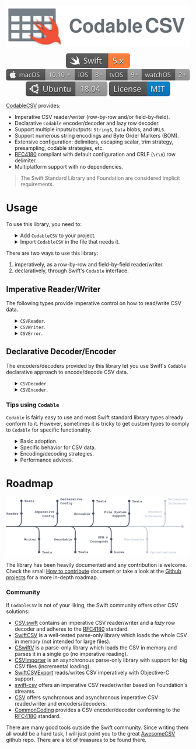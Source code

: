 <p align="center">
    <img src="docs/assets/CodableCSV.svg" alt="Codable CSV"/>
</p>

<p align="center">
    <a href="https://swift.org/about/#swiftorg-and-open-source"><img src="docs/assets/badges/Swift.svg" alt="Swift 5.x"></a>
    <a href="https://github.com/dehesa/CodableCSV/wiki/Implicit-dependencies"><img src="docs/assets/badges/Apple.svg" alt="macOS 10.10+ - iOS 8+ - tvOS 9+ - watchOS 2+"></a>
    <a href="https://ubuntu.com"><img src="docs/assets/badges/Ubuntu.svg" alt="Ubuntu 18.04"></a>
    <a href="http://doge.mit-license.org"><img src="docs/assets/badges/License.svg" alt="MIT License"></a>
</p>

[CodableCSV](https://github.com/dehesa/CodableCSV) provides:

-   Imperative CSV reader/writer (row-by-row and/or field-by-field).
-   Declarative `Codable` encoder/decoder and lazy row decoder.
-   Support multiple inputs/outputs: `String`s, `Data` blobs, and `URL`s.
-   Support numerous string encodings and Byte Order Markers (BOM).
-   Extensive configuration: delimiters, escaping scalar, trim strategy, presampling, codable strategies, etc.
-   [RFC4180](https://tools.ietf.org/html/rfc4180) compliant with default configuration and CRLF (`\r\n`) row delimiter.
-   Multiplatform support with no dependencies.

> The Swift Standard Library and Foundation are considered implicit requirements.

# Usage

To use this library, you need to:

<ul>
<details><summary>Add <code>CodableCSV</code> to your project.</summary><p>

You can choose to add the library through SPM or Cocoapods:

-   [SPM](https://github.com/apple/swift-package-manager/tree/master/Documentation) (Swift Package Manager).

    ```swift
    // swift-tools-version:5.1
    import PackageDescription

    let package = Package(
        /* Your package name, supported platforms, and generated products go here */
        dependencies: [
            .package(url: "https://github.com/dehesa/CodableCSV.git", .upToNextMajor(from: "0.5.4"))
        ],
        targets: [
            .target(name: /* Your target name here */, dependencies: ["CodableCSV"])
        ]
    )
    ```

-   [Cocoapods](https://cocoapods.org).

    ```
    pod 'CodableCSV', '~> 0.5.4'
    ```

</p></details>

<details><summary>Import <code>CodableCSV</code> in the file that needs it.</summary><p>

```swift
import CodableCSV
```

</p></details>
</ul>

There are two ways to use this library:

1. imperatively, as a row-by-row and field-by-field reader/writer.
2. declaratively, through Swift's `Codable` interface.

## Imperative Reader/Writer

The following types provide imperative control on how to read/write CSV data.

<ul>
<details><summary><code>CSVReader</code>.</summary><p>

A `CSVReadder` parses CSV data from a given input (`String`, or `Data`, or file) and returns CSV rows as a `String`s array. `CSVReader` can be used at a _high-level_, in which case it parses an input completely; or at a _low-level_, in which each row is decoded when requested.

-   Complete input parsing.

    ```swift
    let data: Data = ...
    let result = try CSVReader.decode(input: data)
    ```

    Once the input is completely parsed, you can choose how to access the decoded data:

    ```swift
    let headers: [String] = result.headers
    // Access the CSV rows (i.e. raw [String] values)
    let rows = result.rows
    let row = result[0]
    // Access the CSV record (i.e. convenience structure over a single row)
    let records = result.records
    let record = result[record: 0]
    // Access the CSV columns through indices or header values.
    let columns = result.columns
    let column = result[column: 0]
    let column = result[column: "Name"]
    // Access fields through indices or header values.
    let fieldB: String = result[row: 3, column: 2]
    let fieldA: String? = result[row: 2, column: "Age"]
    ```

-   Row-by-row parsing.

    ```swift
    let reader = try CSVReader(input: string) { $0.headerStrategy = .firstLine }
    let rowA = try reader.readRow()
    ```

    Parse a row at a time, till `nil` is return; or exit the scope and the reader will clean up all used memory.

    ```swift
    // Let's assume the input is:
    let string = "numA,numB,numC\n1,2,3\n4,5,6\n7,8,9"
    // The headers property can be accessed at any point after initialization.
    let headers: [String] = reader.headers  // ["numA", "numB", "numC"]
    // Keep querying rows till `nil` is received.
    guard let rowB = try reader.readRow(),  // ["4", "5", "6"]
          let rowC = try reader.readRow()   /* ["7", "8", "9"] */ else { ... }
    ```

    Alternatively you can use the `readRecord()` function which also returns the next CSV row, but it wraps the result in a convenience structure. This structure lets you access each field with the header name (as long as the `headerStrategy` is marked with `.firstLine`).

    ```swift
    let reader = try CSVReader(input: string) { $0.headerStrategy = .firstLine }
    let headers = reader.headers      // ["numA", "numB", "numC"]

    let recordA = try reader.readRecord()
    let rowA = recordA.row         // ["1", "2", "3"]
    let fieldA = recordA[0]        // "1"
    let fieldB = recordA["numB"]   // "2"

    let recordB = try reader.readRecord()
    ```

-   `Sequence` syntax parsing.

    ```swift
    let reader = try CSVReader(input: URL(...), configuration: ...)
    for row in reader {
        // Do something with the row: [String]
    }
    ```

    Please note the `Sequence` syntax (i.e. `IteratorProtocol`) doesn't throw errors; therefore if the CSV data is invalid, the previous code will crash. If you don't control the CSV data origin, use `readRow()` instead.

### Reader Configuration

`CSVReader` accepts the following configuration properties:

-   `encoding` (default `nil`) specify the CSV file encoding.

    This `String.Encoding` value specify how each underlying byte is represented (e.g. `.utf8`, `.utf32littleEndian`, etc.). If it is `nil`, the library will try to figure out the file encoding through the file's [Byte Order Marker](https://en.wikipedia.org/wiki/Byte_order_mark). If the file doesn't contain a BOM, `.utf8` is presumed.

-   `delimiters` (default `(field: ",", row: "\n")`) specify the field and row delimiters.

    CSV fields are separated within a row with _field delimiters_ (commonly a "comma"). CSV rows are separated through _row delimiters_ (commonly a "line feed"). You can specify any unicode scalar, `String` value, or `nil` for unknown delimiters.

-   `escapingStrategy` (default `"`) specify the Unicode scalar used to escape fields.

    CSV fields can be escaped in case they contain priviledge characters, such as field/row delimiters. Commonly the escaping character is a double quote (i.e. `"`), by setting this configuration value you can change it (e.g. a single quote), or disable the escaping functionality.

-   `headerStrategy` (default `.none`) indicates whether the CSV data has a header row or not.

    CSV files may contain an optional header row at the very beginning. This configuration value lets you specify whether the file has a header row or not, or whether you want the library to figure it out.

-   `trimStrategy` (default empty set) trims the given characters at the beginning and end of each parsed field.

    The trim characters are applied for the escaped and unescaped fields. The set cannot include any of the delimiter characters or the escaping scalar. If so, an error will be thrown during initialization.

-   `presample` (default `false`) indicates whether the CSV data should be completely loaded into memory before parsing begins.

    Loading all data into memory may provide faster iteration for small to medium size files, since you get rid of the overhead of managing an `InputStream`.

The configuration values are set during initialization and can be passed to the `CSVReader` instance through a structure or with a convenience closure syntax:

```swift
let reader = CSVReader(input: ...) {
    $0.encoding = .utf8
    $0.delimiters.row = "\r\n"
    $0.headerStrategy = .firstLine
    $0.trimStrategy = .whitespaces
}
```

</p></details>

<details><summary><code>CSVWriter</code>.</summary><p>

A `CSVWriter` encodes CSV information into a specified target (i.e. a `String`, or `Data`, or a file). It can be used at a _high-level_, by encoding completely a prepared set of information; or at a _low-level_, in which case rows or fields can be writen individually.

-   Complete CSV rows encoding.

    ```swift
    let input = [
        ["numA", "numB", "name"        ],
        ["1"   , "2"   , "Marcos"      ],
        ["4"   , "5"   , "Marine-Anaïs"]
    ]
    let data   = try CSVWriter.encode(rows: input)
    let string = try CSVWriter.encode(rows: input, into: String.self)
    try CSVWriter.encode(rows: input, into: URL("~/Desktop/Test.csv")!, append: false)
    ```

-   Row-by-row encoding.

    ```swift
    let writer = try CSVWriter(fileURL: URL("~/Desktop/Test.csv")!, append: false)
    for row in input {
        try writer.write(row: row)
    }
    try writer.endFile()
    ```

    Alternatively, you may write directly to a buffer in memory and access its `Data` representation.

    ```swift
    let writer = try CSVWriter { $0.headers = input[0] }
    for row in input.dropFirst() {
        try writer.write(row: row)
    }
    try writer.endFile()
    let result = try writer.data()
    ```

-   Field-by-field encoding.

    ```swift
    let writer = try CSVWriter(fileURL: URL("~/Desktop/Test.csv")!, append: false)
    try writer.write(row: input[0])

    input[1].forEach {
        try writer.write(field: field)
    }
    try writer.endRow()

    try writer.write(fields: input[2])
    try writer.endRow()

    try writer.endFile()
    ```

    `CSVWriter` has a wealth of low-level imperative APIs, that let you write one field, several fields at a time, end a row, write an empty row, etc.

    > Please notice that a CSV requires all rows to have the same amount of fields.

    `CSVWriter` enforces this by throwing an error when you try to write more the expected amount of fields, or filling a row with empty fields when you call `endRow()` but not all fields has been written.

### Writer Configuration

`CSVWriter` accepts the following configuration properties:

-   `delimiters` (default `(field: ",", row: "\n")`) specify the field and row delimiters.

    CSV fields are separated within a row with _field delimiters_ (commonly a "comma"). CSV rows are separated through _row delimiters_ (commonly a "line feed"). You can specify any unicode scalar, `String` value, or `nil` for unknown delimiters.

-   `escapingStrategy` (default `.doubleQuote`) specify the Unicode scalar used to escape fields.

    CSV fields can be escaped in case they contain priviledge characters, such as field/row delimiters. Commonly the escaping character is a double quote (i.e. `"`), by setting this configuration value you can change it (e.g. a single quote), or disable the escaping functionality.

-   `headers` (default `[]`) indicates whether the CSV data has a header row or not.

    CSV files may contain an optional header row at the very beginning. If this configuration value is empty, no header row is writen.

-   `encoding` (default `nil`) specify the CSV file encoding.

    This `String.Encoding` value specify how each underlying byte is represented (e.g. `.utf8`, `.utf32littleEndian`, etc.). If it is `nil`, the library will try to figure out the file encoding through the file's [Byte Order Marker](https://en.wikipedia.org/wiki/Byte_order_mark). If the file doesn't contain a BOM, `.utf8` is presumed.

-   `bomStrategy` (default `.convention`) indicates whether a Byte Order Marker will be included at the beginning of the CSV representation.

    The OS convention is that BOMs are never writen, except when `.utf16`, `.utf32`, or `.unicode` string encodings are specified. You could however indicate that you always want the BOM writen (`.always`) or that is never writen (`.never`).

The configuration values are set during initialization and can be passed to the `CSWriter` instance through a structure or with a convenience closure syntax:

```swift
let writer = CSWriter(fileURL: ...) {
    $0.delimiters.row = "\r\n"
    $0.headers = ["Name", "Age", "Pet"]
    $0.encoding = .utf8
    $0.bomStrategy = .never
}
```

</p></details>

<details><summary><code>CSVError</code>.</summary><p>

Many of `CodableCSV`'s imperative functions may throw errors due to invalid configuration values, invalid CSV input, file stream failures, etc. All these throwing operations exclusively throw `CSVError`s that can be easily caught with `do`-`catch` clause.

```swift
do {
    let writer = try CSVWriter()
    for row in customData {
        try writer.write(row: row)
    }
} catch let error {
    print(error)
}
```

`CSVError` adopts [Swift Evolution's SE-112](https://github.com/apple/swift-evolution/blob/master/proposals/0112-nserror-bridging.md) protocols (`LocalizedError` and `CustomNSError`) and `CustomDebugStringConvertible`. The error's properties provide rich commentary explaining what went wrong and indicate how to fix the problem.

-   `type`: The error group category.
-   `failureReason`: Explanation on what went wrong.
-   `helpAnchor`: Advice on how to solve the problem.
-   `errorUserInfo`: Arguments associated with the operation that threw the error.
-   `underlyingError`: Optional underlying error, which provoked the operation to fail (most of the time is `nil`).
-   `localizedDescription`: Returns a human readable string with all the information contained in the error.

You can get all the information by simply printing the error or calling the `localizedDescription` property on a properly casted `CSVError<CSVReader>` or `CSVError<CSVWriter>`.

</p></details>
</ul>

## Declarative Decoder/Encoder

The encoders/decoders provided by this library let you use Swift's `Codable` declarative approach to encode/decode CSV data.

<ul>
<details><summary><code>CSVDecoder</code>.</summary><p>

`CSVDecoder` transforms CSV data into a Swift type conforming to `Decodable`. The decoding process is very simple and it only requires creating a decoding instance and call its `decode` function passing the `Decodable` type and the input data.

```swift
let decoder = CSVDecoder()
let result = try decoder.decode(CustomType.self, from: data)
```

`CSVDecoder` can decode CSVs represented as a `Data` blob, a `String`, or an actual file in the file system.

```swift
let decoder = CSVDecoder { $0.bufferingStrategy = .sequential }
let content: [Student] = try decoder.decode([Student].self, from: URL("~/Desktop/Student.csv"))
```

If you are dealing with a big CSV file, it is preferred to used direct file decoding, a `.sequential` or `.unrequested` buffering strategy, and set _presampling_ to false; since then memory usage is drastically reduced.

### Decoder Configuration

The decoding process can be tweaked by specifying configuration values at initialization time. `CSVDecoder` accepts the [same configuration values as `CSVReader`](#Reader-Configuration) plus the following ones:

-   `nilStrategy` (default: `.empty`) indicates how the `nil` _concept_ (absence of value) is represented on the CSV.

-   `boolStrategy` (default: `.insensitive`) defines how strings are decoded to `Bool` values.

-   `floatStrategy` (default `.throw`) defines how to deal with non-conforming floating-point numbers (e.g. `NaN`).

-   `decimalStrategy` (default `.locale`) indicates how strings are decoded to `Decimal` values.

-   `dateStrategy` (default `.deferredToDate`) specify how strings are decoded to `Date` values.

-   `dataStrategy` (default `.base64`) indicates how strings are decoded to `Data` values.

-   `bufferingStrategy` (default `.keepAll`) controls the behavior of `KeyedDecodingContainer`s.

    Selecting a buffering strategy affects the decoding performance and the amount of memory used during the process. For more information check this README's [Tips using `Codable`](#Tips-using-codable) section and the [`Strategy.DecodingBuffer` definition](sources/Codable/Decodable/DecodingStrategy.swift).

The configuration values can be set during `CSVDecoder` initialization or at any point before the `decode` function is called.

```swift
let decoder = CSVDecoder {
    $0.encoding = .utf8
    $0.delimiters.field = "\t"
    $0.headerStrategy = .firstLine
    $0.bufferingStrategy = .keepAll
}

decoder.decimalStratey = .custom { (decoder) in
    let value = try Float(from: decoder)
    return Decimal(value)
}
```

</p></details>

<details><summary><code>CSVEncoder</code>.</summary><p>

`CSVEncoder` transforms Swift types conforming to `Encodable` into CSV data. The encoding process is very simple and it only requires creating an encoding instance and call its `encode` function passing the `Encodable` value.

```swift
let encoder = CSVEncoder()
let data: Data = try encoder.encode(value)
```

The `Encoder`'s `encode()` function creates a CSV file as a `Data` blob, a `String`, or an actual file in the file system.

```swift
let encoder = CSVEncoder { $0.headers = ["name", "age", "hasPet"] }
try encoder.encode(value, into: URL("~/Desktop/Students.csv"))
```

If you are dealing with a big CSV content, it is preferred to use direct file encoding and a `.sequential` or `.assembled` buffering strategy, since then memory usage is drastically reduced.

### Encoder Configuration

The encoding process can be tweaked by specifying configuration values. `CSVEncoder` accepts the [same configuration values as `CSVWriter`](#Writer-Configuration) plus the following ones:

-   `nilStrategy` (default: `.empty`) indicates how the `nil` _concept_ (absence of value) is represented on the CSV.

-   `boolStrategy` (default: `.deferredToString`) defines how Boolean values are encoded to `String` values.

-   `floatStrategy` (default `.throw`) defines how to deal with non-conforming floating-point numbers (e.g. `NaN`).

-   `decimalStrategy` (default `.locale`) indicates how decimal numbers are encoded to `String` values.

-   `dateStrategy` (default `.deferredToDate`) specify how dates are encoded to `String` values.

-   `dataStrategy` (default `.base64`) indicates how data blobs are encoded to `String` values.

-   `bufferingStrategy` (default `.keepAll`) controls the behavior of `KeyedEncodingContainer`s.

    Selecting a buffering strategy directly affect the encoding performance and the amount of memory used during the process. For more information check this README's [Tips using `Codable`](#Tips-using-codable) section and the [`Strategy.EncodingBuffer` definition](sources/Codable/Encodable/EncodingStrategy.swift).

The configuration values can be set during `CSVEncoder` initialization or at any point before the `encode` function is called.

```swift
let encoder = CSVEncoder {
    $0.headers = ["name", "age", "hasPet"]
    $0.delimiters = (field: ";", row: "\r\n")
    $0.dateStrategy = .iso8601
    $0.bufferingStrategy = .sequential
}

encoder.floatStrategy = .convert(positiveInfinity: "∞", negativeInfinity: "-∞", nan: "≁")
encoder.dataStrategy = .custom { (data, encoder) in
    let string = customTransformation(data)
    var container = try encoder.singleValueContainer()
    try container.encode(string)
}
```

> The `.headers` configuration is required if you are using keyed encoding container.

</p></details>
</ul>

### Tips using `Codable`

`Codable` is fairly easy to use and most Swift standard library types already conform to it. However, sometimes it is tricky to get custom types to comply to `Codable` for specific functionality.

<ul>
<details><summary>Basic adoption.</summary><p>

When a custom type conforms to `Codable`, the type is stating that it has the ability to decode itself from and encode itself to a external representation. Which representation depends on the decoder or encoder chosen. Foundation provides support for [JSON and Property Lists](https://developer.apple.com/documentation/foundation/archives_and_serialization) and the community provide many other formats, such as: [YAML](https://github.com/jpsim/Yams), [XML](https://github.com/MaxDesiatov/XMLCoder), [BSON](https://github.com/OpenKitten/BSON), and CSV (through this library).

Usually a CSV represent a long list of _entities_. The following is a simple example representing a list of students.

```swift
let string = """
    name,age,hasPet
    John,22,true
    Marine,23,false
    Alta,24,true
    """
```

A _student_ can be represented as a structure:

```swift
struct Student: Codable {
    var name: String
    var age: Int
    var hasPet: Bool
}
```

To decode the list of students, create a decoder and call `decode` on it passing the CSV sample.

```swift
let decoder = CSVDecoder { $0.headerStrategy = .firstLine }
let students = try decoder.decode([Student].self, from: string)
```

The inverse process (from Swift to CSV) is very similar (and simple).

```swift
let encoder = CSVEncoder { $0.headers = ["name", "age", "hasPet"] }
let newData = try encoder.encode(students)
```

</p></details>

<details><summary>Specific behavior for CSV data.</summary><p>

When encoding/decoding CSV data, it is important to keep several points in mind:

</p>
<ul>
<details><summary><code>Codable</code>'s automatic synthesis requires CSV files with a headers row.</summary><p>

`Codable` is able to synthesize `init(from:)` and `encode(to:)` for your custom types when all its members/properties conform to `Codable`. This automatic synthesis create a hidden `CodingKeys` enumeration containing all your property names.

During decoding, `CSVDecoder` tries to match the enumeration string values with a field position within a row. For this to work the CSV data must contain a _headers row_ with the property names. If your CSV doesn't contain a _headers row_, you can specify coding keys with integer values representing the field index.

```swift
struct Student: Codable {
    var name: String
    var age: Int
    var hasPet: Bool

    private CodingKeys: Int, CodingKey {
        case name = 0
        case age = 1
        case hasPet = 2
    }
}
```

> Using integer coding keys has the added benefit of better encoder/decoder performance. By explicitly indicating the field index, you let the decoder skip the functionality of matching coding keys string values to headers.

</p></details>
<details><summary>A CSV is a long list of rows/records.</summary><p>

CSV formatted data is commonly used with flat hierarchies (e.g. a list of students, a list of car models, etc.). Nested structures, such as the ones found in JSON files, are not supported by default in CSV implementations (e.g. a list of users, where each user has a list of services she uses, and each service has a list of the user's configuration values).

You can support complex structures in CSV, but you would have to flatten the hierarchy in a single model or build a custom encoding/decoding process. This process would make sure there is always a maximum of two keyed/unkeyed containers.

As an example, we can create a nested structure for a school with students who own pets.

```swift
struct School: Codable {
    let students: [Student]
}

struct Student: Codable {
    var name: String
    var age: Int
    var pet: Pet
}

struct Pet: Codable {
    var nickname: String
    var gender: Gender

    enum Gender: Codable {
        case male, female
    }
}
```

By default the previous example wouldn't work. If you want to keep the nested structure, you need to overwrite the custom `init(from:)` implementation (to support `Decodable`).

```swift
extension School {
    init(from decoder: Decoder) throws {
        var container = try decoder.unkeyedContainer()
        while !container.isAtEnd {
            self.student.append(try container.decode(Student.self))
        }
    }
}

extension Student {
    init(from decoder: Decoder) throws {
        var container = try decoder.container(keyedBy: CustomKeys.self)
        self.name = try container.decode(String.self, forKey: .name)
        self.age = try container.decode(Int.self, forKey: .age)
        self.pet = try decoder.singleValueContainer.decode(Pet.self)
    }
}

extension Pet {
    init(from decoder: Decoder) throws {
        var container = try decoder.container(keyedBy: CustomKeys.self)
        self.nickname = try container.decode(String.self, forKey: .nickname)
        self.gender = try container.decode(Gender.self, forKey: .gender)
    }
}

extension Pet.Gender {
    init(from decoder: Decoder) throws {
        var container = try decoder.singleValueContainer()
        self = try container.decode(Int.self) == 1 ? .male : .female
    }
}

private CustomKeys: Int, CodingKey {
    case name = 0
    case age = 1
    case nickname = 2
    case gender = 3
}
```

You could have avoided building the initializers overhead by defining a flat structure such as:

```swift
struct Student: Codable {
    var name: String
    var age: Int
    var nickname: String
    var gender: Gender

    enum Gender: Int, Codable {
        case male = 1
        case female = 2
    }
}
```

</p></details>
</ul>

</details>

<details><summary>Encoding/decoding strategies.</summary><p>

[SE167](https://github.com/apple/swift-evolution/blob/master/proposals/0167-swift-encoders.md) proposal introduced to Foundation a new JSON and PLIST encoder/decoder. This proposal also featured encoding/decoding strategies as a new way to configure the encoding/decoding process. `CodableCSV` continues this _tradition_ and mirrors such strategies including some new ones specific to the CSV file format.

To configure the encoding/decoding process, you need to set the configuration values of the `CSVEncoder`/`CSVDecoder` before calling the `encode()`/`decode()` functions. There are two ways to set configuration values:

-   At initialization time, passing the `Configuration` structure to the initializer.

    ```swift
    var config = CSVDecoder.Configuration()
    config.nilStrategy = .empty
    config.decimalStrategy = .local(.current)
    config.dataStrategy = .base64
    config.bufferingStrategy = .sequential
    config.trimStrategy = .whitespaces
    config.encoding = .utf16
    config.delimiters.row = "\r\n"

    let decoder = CSVDecoder(configuration: config)
    ```

    Alternatively, there are convenience initializers accepting a closure with a `inout Configuration` value.

    ```swift
    let decoder = CSVDecoder {
        $0.nilStrategy = .empty
        $0.decimalStrategy = .local(.current)
        // and so on and so forth
    }
    ```

-   `CSVEncoder` and `CSVDecoder` implement `@dynamicMemberLookup` exclusively for their configuration values. Therefore you can set configuration values after initialization or after a encoding/decoding process has been performed.

    ```swift
    let decoder = CSVDecoder()
    decoder.bufferingStrategy = .sequential
    decoder.decode([Student].self, from: url1)

    decoder.bufferingStrategy = .keepAll
    decoder.decode([Pets].self, from: url2)
    ```

The strategies labeled with `.custom` let you insert behavior into the encoding/decoding process without forcing you to manually conform to `init(from:)` and `encode(to:)`. When set, they will reference the targeted type for the whole process. For example, if you want to encode a CSV file where empty fields are marked with the word `null` (for some reason). You could do the following:

```swift
let decoder = CSVDecoder()
decoder.nilStrategy = .custom({ (encoder) in
    var container = encoder.singleValueContainer()
    try container.encode("null")
})
```

</p></details>

<details><summary>Performance advices.</summary><p>

#warning("TODO:")

</p></details>
</ul>

# Roadmap

<p align="center">
<img src="docs/assets/Roadmap.svg" alt="Roadmap"/>
</p>

The library has been heavily documented and any contribution is welcome. Check the small [How to contribute](docs/CONTRIBUTING.md) document or take a look at the [Github projects](https://github.com/dehesa/CodableCSV/projects) for a more in-depth roadmap.

### Community

If `CodableCSV` is not of your liking, the Swift community offers other CSV solutions:

-   [CSV.swift](https://github.com/yaslab/CSV.swift) contains an imperative CSV reader/writer and a _lazy_ row decoder and adheres to the [RFC4180](https://tools.ietf.org/html/rfc4180) standard.
-   [SwiftCSV](https://github.com/swiftcsv/SwiftCSV) is a well-tested parse-only library which loads the whole CSV in memory (not intended for large files).
-   [CSwiftV](https://github.com/Daniel1of1/CSwiftV) is a parse-only library which loads the CSV in memory and parses it in a single go (no imperative reading).
-   [CSVImporter](https://github.com/Flinesoft/CSVImporter) is an asynchronous parse-only library with support for big CSV files (incremental loading).
-   [SwiftCSVExport](https://github.com/vigneshuvi/SwiftCSVExport) reads/writes CSV imperatively with Objective-C support.
-   [swift-csv](https://github.com/brutella/swift-csv) offers an imperative CSV reader/writer based on Foundation's streams.
-   [CSV](https://github.com/skelpo/CSV) offers synchronous and asynchronous imperative CSV reader/writer and encoders/decoders.
-   [CommonCoding](https://github.com/Lantua/CommonCoding) provides a CSV encoder/decoder conforming to the [RFC4180](https://tools.ietf.org/html/rfc4180) standard.

There are many good tools outside the Swift community. Since writing them all would be a hard task, I will just point you to the great [AwesomeCSV](https://github.com/secretGeek/awesomeCSV) github repo. There are a lot of treasures to be found there.
